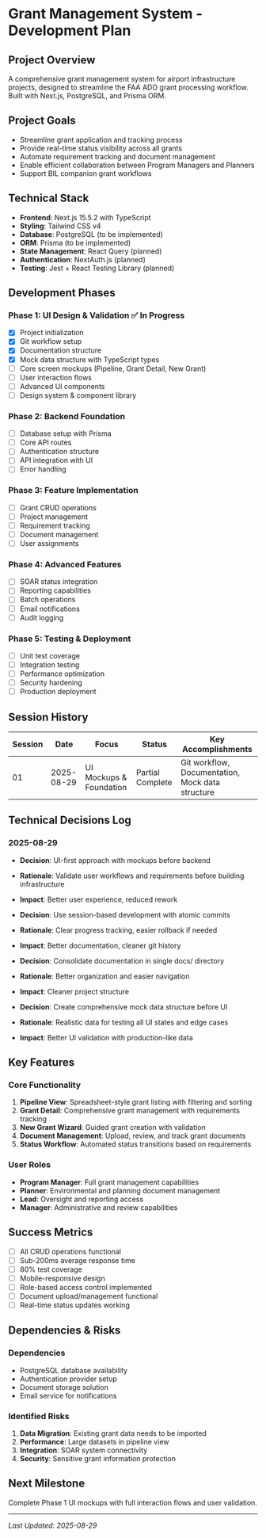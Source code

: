 # Grant Management System - Development Plan

## Project Overview
A comprehensive grant management system for airport infrastructure projects, designed to streamline the FAA ADO grant processing workflow. Built with Next.js, PostgreSQL, and Prisma ORM.

## Project Goals
- Streamline grant application and tracking process
- Provide real-time status visibility across all grants
- Automate requirement tracking and document management
- Enable efficient collaboration between Program Managers and Planners
- Support BIL companion grant workflows

## Technical Stack
- **Frontend**: Next.js 15.5.2 with TypeScript
- **Styling**: Tailwind CSS v4
- **Database**: PostgreSQL (to be implemented)
- **ORM**: Prisma (to be implemented)
- **State Management**: React Query (planned)
- **Authentication**: NextAuth.js (planned)
- **Testing**: Jest + React Testing Library (planned)

## Development Phases

### Phase 1: UI Design & Validation ✅ In Progress
- [x] Project initialization
- [x] Git workflow setup
- [x] Documentation structure
- [x] Mock data structure with TypeScript types
- [ ] Core screen mockups (Pipeline, Grant Detail, New Grant)
- [ ] User interaction flows
- [ ] Advanced UI components
- [ ] Design system & component library

### Phase 2: Backend Foundation 
- [ ] Database setup with Prisma
- [ ] Core API routes
- [ ] Authentication structure
- [ ] API integration with UI
- [ ] Error handling

### Phase 3: Feature Implementation
- [ ] Grant CRUD operations
- [ ] Project management
- [ ] Requirement tracking
- [ ] Document management
- [ ] User assignments

### Phase 4: Advanced Features
- [ ] SOAR status integration
- [ ] Reporting capabilities
- [ ] Batch operations
- [ ] Email notifications
- [ ] Audit logging

### Phase 5: Testing & Deployment
- [ ] Unit test coverage
- [ ] Integration testing
- [ ] Performance optimization
- [ ] Security hardening
- [ ] Production deployment

## Session History

| Session | Date | Focus | Status | Key Accomplishments |
|---------|------|-------|--------|-------------------|
| 01 | 2025-08-29 | UI Mockups & Foundation | Partial Complete | Git workflow, Documentation, Mock data structure |

## Technical Decisions Log

### 2025-08-29
- **Decision**: UI-first approach with mockups before backend
- **Rationale**: Validate user workflows and requirements before building infrastructure
- **Impact**: Better user experience, reduced rework

- **Decision**: Use session-based development with atomic commits
- **Rationale**: Clear progress tracking, easier rollback if needed
- **Impact**: Better documentation, cleaner git history

- **Decision**: Consolidate documentation in single docs/ directory
- **Rationale**: Better organization and easier navigation
- **Impact**: Cleaner project structure

- **Decision**: Create comprehensive mock data structure before UI
- **Rationale**: Realistic data for testing all UI states and edge cases
- **Impact**: Better UI validation with production-like data

## Key Features

### Core Functionality
1. **Pipeline View**: Spreadsheet-style grant listing with filtering and sorting
2. **Grant Detail**: Comprehensive grant management with requirements tracking
3. **New Grant Wizard**: Guided grant creation with validation
4. **Document Management**: Upload, review, and track grant documents
5. **Status Workflow**: Automated status transitions based on requirements

### User Roles
- **Program Manager**: Full grant management capabilities
- **Planner**: Environmental and planning document management
- **Lead**: Oversight and reporting access
- **Manager**: Administrative and review capabilities

## Success Metrics
- [ ] All CRUD operations functional
- [ ] Sub-200ms average response time
- [ ] 80% test coverage
- [ ] Mobile-responsive design
- [ ] Role-based access control implemented
- [ ] Document upload/management functional
- [ ] Real-time status updates working

## Dependencies & Risks

### Dependencies
- PostgreSQL database availability
- Authentication provider setup
- Document storage solution
- Email service for notifications

### Identified Risks
1. **Data Migration**: Existing grant data needs to be imported
2. **Performance**: Large datasets in pipeline view
3. **Integration**: SOAR system connectivity
4. **Security**: Sensitive grant information protection

## Next Milestone
Complete Phase 1 UI mockups with full interaction flows and user validation.

---
*Last Updated: 2025-08-29*